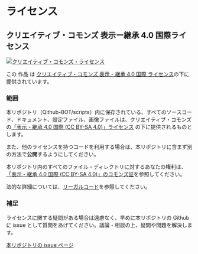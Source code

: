 # ライセンス

## クリエイティブ・コモンズ 表示ー継承 4.0 国際ライセンス

<a rel="license" href="http://creativecommons.org/licenses/by-sa/4.0/"><img alt="クリエイティブ・コモンズ・ライセンス" style="border-width:0" src="https://i.creativecommons.org/l/by-sa/4.0/88x31.png" /></a>

この 作品 は <a rel="license" href="http://creativecommons.org/licenses/by-sa/4.0/">クリエイティブ・コモンズ 表示 - 継承 4.0 国際 ライセンス</a>の下に提供されています。

### 範囲

本リポジトリ（Qithub-BOT/scripts）内に保存されている、すべてのソースコード、ドキュメント、設定ファイル、画像ファイルは、クリエイティブ・コモンズの[「表示 - 継承 4.0 国際 (CC BY-SA 4.0)」ライセンス](https://creativecommons.org/licenses/by-sa/4.0/deed.ja) の下に提供されるものとします。

また、他のライセンスを持つコードを利用する場合は、本リポジトリに含まず別の方法で**公開**するようにしてください。

本リポジトリ内のすべてのファイル・ディレクトリに対するあなたの権利は、[「表示 - 継承 4.0 国際 (CC BY-SA 4.0)」のコモンズ証](https://creativecommons.org/licenses/by-sa/4.0/deed.ja)を参照してください。

法的な詳細については、[リーガルコード](https://creativecommons.org/licenses/by-sa/4.0/legalcode.ja)を参照してください。

### 補足

ライセンスに関する疑問がある場合は遠慮なく、早めに本リポジトリの Github に issue として質問をあげてください。議論・相談の上、疑問や問題を解決します。

[本リポジトリの issue ページ](https://github.com/Qithub-BOT/scripts/issues)